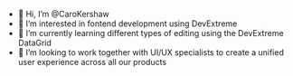 - 👋 Hi, I’m @CaroKershaw
- 👀 I’m interested in fontend development using DevExtreme
- 🌱 I’m currently learning different types of editing using the DevExtreme DataGrid
- 💞️ I’m looking to work together with UI/UX specialists to create a unified user experience across all our products
